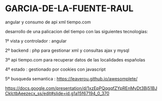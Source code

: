 # GARCIA-DE-LA-FUENTE-RAUL

angular y consumo de api xml tiempo.com



desarrollo de una palicacion del tiempo con las siguientes tecnologias:

1º vista y controlador : angular

2º backend : php  para gestionar xml y consultas ajax y mysql

3º api  tiempo.com para recuperar datos de las localidades españolas

4º estado : gestionado por cookies con javascript

5º busqueda semantica : https://leaverou.github.io/awesomplete/

https://docs.google.com/presentation/d/1xzEpPQqgqfZYpREnMyDt3Bj51BJCklctbAeezecx_ss/edit#slide=id.g1a15f67194_0_370


